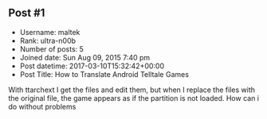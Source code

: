 ## Post #1
- Username: maltek
- Rank: ultra-n00b
- Number of posts: 5
- Joined date: Sun Aug 09, 2015 7:40 pm
- Post datetime: 2017-03-10T15:32:42+00:00
- Post Title: How to Translate Android Telltale Games

With ttarchext I get the files and edit them, but when I replace the files with the original file, the game appears as if the partition is not loaded. How can i do without problems
